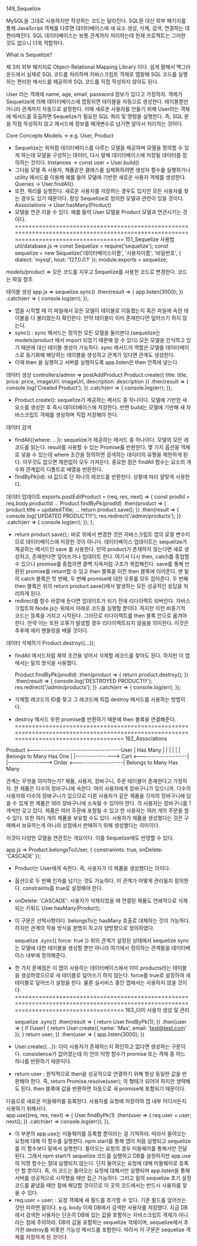 149_Sequelize

MySQL을 그대로 사용하지만 작성하는 코드는 달라진다. 
SQL문 대신 외부 패키지를 통해 JavaScript 객체를 다루면 데이터베이스에 새 요소 생성, 삭제, 검색, 연결하는 데 편리해진다. SQL 데이터베이스는 보통 관계까지 처리하는데 현재 프로젝트는 그러한 것도 없으니 더욱 적합하다. 

What is Sequelize?

제 3자 외부 패키지로 Object-Relational Mapping Library 이다. 쉽게 말해서 백그라운드에서 실제로 SQL 코드를 처리하며 자바스크립트 객체로 맵핑해 SQL 코드를 실행하는 편리한 메서드를 제공하여 SQL 코드를 직접 작성하지 않아도 된다.

User 라는 객체에 name, age, email, password 정보가 있다고 가정하자. 객체가 Sequelize에 의해 데이터베이스에 맵핑되면 테이블을 자동으로 생성한다. 테이블뿐만 아니라 관계까지 자동으로 설정한다. 이때 새로운 사용자를 만들기 위해 User라는 객체에 메서드를 호출하면 Sequelize가 필요한 SQL 쿼리 및 명령을 실행한다. 즉, SQL 문을 직접 작성하지 않고 메서드에 정보를 매개변수로 넘기면 알아서 처리하는 것이다. 

Core Concepts
Models -> e.g. User, Product
- Sequelize는 위처럼 데이터베이스를 다루는 모델을 제공하며 모델을 정의할 수 있게 하는데 모델을 구성하는 데이터, 다시 말해 데이터베이스에 저장될 데이터를 정의하는 것이다.
Instances -> const user = User.build()
- 그다음 모델 즉 사용자, 제품같은 클래스를 실체화하려면 생성자 함수를 실행하거나 utility 메서드를 이용해 예를 들어 모델에 기반한 새로운 사용자 객체를 생성한다. 
Queries -> User.findAll()
- 또한, 쿼리를 실행한다. 새로운 사용자를 저장하는 경우도 있지만 모든 사용자를 찾는 경우도 있기 때문이다. 항상 Sequelize로 정의한 모델과 관련이 있을 것이다.
Associations -> User.hasMany(Product)
- 모델을 연관 지을 수 있다. 예를 들어 User 모델을 Product 모델과 연관시키는 것이다. 
======================================================================================================================================
151_Sequelize 사용법
    util/database.js =>
    const Sequelize = require('sequelize');
    const sequelize = new Sequelize('데이터베이스이름', '사용자이름', '비밀번호', {
        dialect: 'mysql',
        host: '127.0.0.1'
    });
    module.exports = sequelize;

models/product => 모든 코드를 지우고 Sequelize를 사용한 코드로 변경한다.
    코드는 파일 참조
    
테이블 생성
    app.js =>
        sequelize.sync()
    .then(result => {
        app.listen(3000);
    })
    .catch(err => {
        console.log(err);
    });
- 앱을 시작할 때 이 파일에서 모든 모델이 테이블로 이동했는지 혹은 파일에 속한 테이블을 다 불러왔는지 확인한다. 만약 테이블이 이미 존재한다면 덮어쓰기 하지 않는다.
- sync() : sync 메서드는 정의한 모든 모델을 둘러본다.(sequelize는 models/product 에서 import 되었기 때문에 알 수 있다) 모든 모델을 인식하고 있기 때문에 대신 테이블 생성이 가능하다. sync 메서드의 역할은 모델을 데이터베이스로 동기화해 해당하는 테이블을 생성하고 관계가 있다면 관계도 생성한다. 
- 이때 then 을 실행하고 서버를 실행하도록 app.listen은 then 안쪽에 넣는다.

데이터 생성
controllers/admin => postAddProduct
    Product.create({
        title: title,
        price: price,
        imageUrl: imageUrl,
        description: description
    })
    .then(result => { 
        console.log('Created Product');
    })
    .catch(err => { console.log(err); });
- Product.create(): sequelize가 제공하는 메서드 중 하나이다. 모델에 기반한 새 요소를 생성한 후 즉시 데이터베이스에 저장한다. 반면 build는 모델에 기반해 새 자바스크립트 객체를 생성하며 직접 저장해야 한다.

데이터 검색
- findAll({where: ...}): sequelize가 제공하는 메서드 중 하나이다. 모델의 모든 레코드를 읽는다. result를 사용할 수 있는 Promise를 반환한다. 몇 가지 옵션을 객체로 넣을 수 있는데 where 조건을 정의하면 검색하는 데이터의 유형을 제한하게 된다. 아무것도 없으면 제한없이 모두 가져온다.
중요한 점은 findAll 함수는 요소의 개수와 관계없이 디폴트로 배열을 반환한다.
- findByPk(id): id 값으로 단 하나의 레코드를 반환한다. 상황에 따라 알맞게 사용한다.

데이터 업데이트
    exports.postEditProduct = (req, res, next) => {
        const prodId = req.body.productId
        ...
        Product.findByPk(prodId)
        .then(product => {
            product.title = updatedTitle;
            ...
            return product.save();
        })
        .then(result => {
            console.log('UPDATED PRODUCT!!!');
            res.redirect('/admin/products');
        })
        .catch(err => { 
            console.log(err); 
        });
    };
- return product.save();: 바로 위에서 변경한 것은 자바스크립트 앱의 로컬 변수이므로 데이터베이스에 저장한 것이 아니다. 데이터베이스 업데이트는 sequelize가 제공하는 메서드인 save 를 사용한다. 만약 product가 존재하지 않는다면 새로 생성하고, 존재한다면 덮어쓰거나 업데이트 한다.
여기서 다시 then, catch를 중첩할 수 있으나 promise를 중첩하면 콜백 지옥처럼 구조가 복잡해진다. 
save를 통해 반환된 promise를 return할 수 있고 then 블록을 이전 then 블록에 이어준다. 맨 밑의 catch 블록은 첫 번째, 두 번째 promise에 대한 오류를 모두 잡아준다.
두 번째 then 블록은 위의 return product.save()에서 발생하는 모든 성공적인 응답을 처리하게 된다.
- redirect를 함수 바깥에 둔다면 업데이트가 되기 전에 리다이렉트 되버린다. 자바스크립트와 Node.js는 위에서 아래로 코드를 실행할 뿐이다. 하지만 이런 비동기적 코드는 등록을 거치고 시작된다. 그러므로 리다이렉트를 then 블록 안으로 옮겨야 한다. 
만약 이는 또한 오류가 발생할 경우 리다이렉트되지 않음을 의미한다. 이것은 추후에 에러 핸들링을 배울 것이다.

데이터 삭제하기
    Product.destroy({...});
- findAll 메서드처럼 제약 조건을 넣어서 삭제할 레코드를 찾아도 된다. 하지만 이 앱에서는 밑의 방식을 사용했다.

    Product.findByPk(prodId)
    .then(product => {
        return product.destroy();
    })
    .then(result => {
        console.log('DESTROYED PRODUCT!!!');
        res.redirect('/admin/products');
    })
    .catch(err => { 
        console.log(err); 
    });
- 삭제할 레코드의 ID를 찾고 그 레코드에 직접 destroy 메서드를 사용하는 방법이다.
- destroy 메서드 또한 promise를 반환하기 때문에 then 블록을 연결해준다.
======================================================================================================================================
162_Associations

Product <-------------------------------------User
   |               Has Many                      |
   |                                             |
   |                                             |
   | Belongs to Many            Has One          |
   |----------------> Cart  <--------------------|
   |----------------> Order <--------------------|
     Belongs to Many            Has Many

관계는 무엇을 의미하는가? 제품, 사용자, 장바구니, 주문 테이블이 존재한다고 가정하자.
한 제품은 다수의 장바구니에 속한다. 여러 사용자에게 장바구니가 있으니까. 다수의 사용자와 다수의 장바구니가 있으므로 다른 사용자가 같은 제품을 각자의 장바구니에 담을 수 있게 한 제품은 여러 장바구니에 소속될 수 있어야 한다. 각 사용자는 장바구니를 1개씩만 갖고 있다. 
제품은 여러 주문에 포함될 수 있고 한 사용자는 여러 개의 주문을 할 수 있다. 또한 여러 개의 제품을 보유할 수도 있다. 사용자가 제품을 생성했다는 것은 구매해서 보유하는게 아니라 상점에서 판매하기 위해 생성했다는 의미이다.

이것이 다양한 모델을 연관짓는 개요이다. 이를 Sequelize에도 반영할 수 있다.

app.js =>
    Product.belongsTo(User, { constranints: true, onDelete: 'CASCADE' });
- Product는 User에게 속한다. 즉, 사용자가 이 제품을 생성했다는 의미다. 
- 옵션으로 두 번째 인자를 넘기는 것도 가능하다. 이 관계가 어떻게 관리될지 정의한다. constraints를 true로 설정해야 한다. 
- onDelete: 'CASCADE': 사용자가 삭제되었을 때 연결된 제품도 연쇄적으로 삭제되는 키워드
    User.hasMany(Product);
- 이 구문은 선택사항이다. belongsTo는 hasMany 호출로 대체하는 것이 가능하다. 하지만 관계의 작용 방식을 분명히 하고자 양방향으로 정의하였다.

    sequelize
    .sync({ force: true })
위의 관계가 설정된 상태에서 sequelize sync는 모델에 대한 테이블을 생성할 뿐만 아니라 여기에서 정의하는 관계들을 데이터베이스 내부에 정의해준다.
- 한 가지 문제점은 이 앱이 사용하는 데이터베이스에서 이미 products라는 테이블을 생성하였으므로 새 테이블로 덮어쓰기 하지 않는다. force를 true로 설정하여 새 테이블로 덮어쓰기 설정을 한다. 물론 실서비스 중인 앱에서는 사용하지 않을 것이다.
======================================================================================================================================
163_더미 사용자 생성 및 관리

    sequelize
    .sync()
    .then(result => {
        return User.findByPk(1);
    })
    .then(user => {
        if (!user) {
           return User.create({ name: 'Max', email: 'test@test.com' });
        }
        return user;
    })
    .then(user => {
        app.listen(3000);
    })
- User.create({...}): 더미 사용자가 존재하는지 확인하고 없다면 생성하는 구문이다. consistence가 없어졌는데 이 
안의 익명 함수가 promise 또는 객체 중 어느 하나를 반환하기 때문이다.
- return user : 원칙적으로 then을 성공적으로 연결하기 위해 항상 동일한 값을 반환해야 한다. 즉, 
return Promise.resolve(user); 의 형태가 되어야 하지만 생략해도 된다. then 블록에 값을 반환하면 자동으로 새 promise에 포함되기 때문이다.

다음으로 새로운 미들웨어를 등록한다. 사용자를 요청에 저장하여 앱 내부 어디서든지 사용하기 위해서다.  
    app.use((req, res, next) => {
        User.findByPk(1)
        .then(user => {
            req.user = user;
            next();
        })
        .catch(err => console.log(err));
    });
- 이 부분의 app.use는 미들웨어를 등록할 뿐이라는 걸 기억하라. 따라서 들어오는 요청에 대해 이 함수를 실행한다. npm start를 통해 앱이 처음 실행되고 sequelize를 이 함수보다 밑에서 실행한다. 들어오는 요청의 경우 미들웨어를 통해서만 전달된다. 그래서 npm start가 sequelize 코드를 실행하고 DB를 설정하지만 app.use의 익명 함수는 절대 실행되지 않는다. 단지 들어오는 요청에 대해 미들웨어로 등록만 할 뿐이다. 즉, 이 코드는 들어오는 요청에 대해서만 실행되며 app.listen을 통해 서버를 성공적으로 시작했을 때만 접근 가능하다. 그리고 밑의 sequelize 초기 설정 코드를 끝냈을 때만 참에 해당할 것이므로 이 곳의 코드에서는 반드시 사용자를 찾을 수 있다. 
- req.user = user; : 요청 객체에 새 필드를 추가할 수 있다. 기존 필드를 덮어쓰는 것만 피하면 말이다. e.g. body
이제 DB에서 검색한 사용자를 저장했다. 
지금 DB에서 검색한 사용자는 단순히 DB에 있는 값을 포함하는 자바스크립트 객체가 아니라는 점에 주의하라. DB의 값을 포함하는 sequelize 객체이며, sequelize에서 추가한 destroy를 비롯한 기능성 메서드를 포함한다. 
따라서 이 구문은 sequelize 객체를 저장하게 된 것이다.